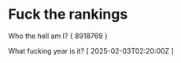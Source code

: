# Fuck the rankings

Who the hell am I?
{ 8918769 }

What fucking year is it?
[ 2025-02-03T02:20:00Z ]
